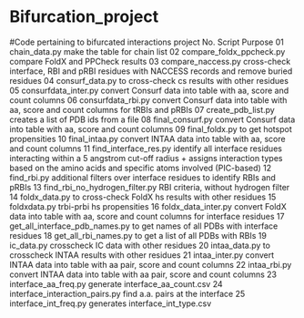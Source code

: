 # Bifurcation_project
#Code pertaining to bifurcated interactions project
No.
Script
Purpose
01
chain_data.py
make the table for chain list
02
compare_foldx_ppcheck.py
compare FoldX and PPCheck results
03
compare_naccess.py
cross-check interface, RBI and pRBI residues with NACCESS records and remove buried residues
04
consurf_data.py
to cross-check cs results with other residues
05
consurfdata_inter.py
convert Consurf data into table with aa, score and count columns
06
consurfdata_rbi.py
convert Consurf data into table with aa, score and count columns for tRBIs and pRBIs
07
create_pdb_list.py
creates a list of PDB ids from a file
08
final_consurf.py
convert Consurf data into table with aa, score and count columns
09
final_foldx.py
to get hotspot propensities
10
final_intaa.py
convert INTAA data into table with aa, score and count columns
11
find_interface_res.py
identify all interface residues interacting within a 5 angstrom cut-off radius + assigns interaction types based on the amino acids and specific atoms involved (PIC-based)
12
find_rbi.py
additional filters over interface residues to identify RBIs and pRBIs
13
find_rbi_no_hydrogen_filter.py
RBI criteria, without hydrogen filter
14
foldx_data.py
to cross-check FoldX hs results with other residues
15
foldxdata.py
trbi-prbi hs propensities
16
foldx_data_inter.py
convert FoldX data into table with aa, score and count columns for interface residues
17
get_all_interface_pdb_names.py
to get names of all PDBs with interface residues
18
get_all_rbi_names.py
to get a list of all PDBs with RBIs
19
ic_data.py
crosscheck IC data with other residues
20
intaa_data.py
to crosscheck INTAA results with other residues
21
intaa_inter.py
convert INTAA data into table with aa pair, score and count columns 
22
intaa_rbi.py
convert INTAA data into table with aa pair, score and count columns 
23
interface_aa_freq.py
generate interface_aa_count.csv 
24
interface_interaction_pairs.py
find a.a. pairs at the interface
25
interface_int_freq.py
generates interface_int_type.csv
